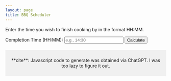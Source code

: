 ```yaml
---
layout: page
title: BBQ Scheduler
---
```


Enter the time you wish to finish cooking by in the format HH:MM.

<form id="timeForm">
    <label for="completionTime">Completion Time (HH:MM):</label>
    <input type="text" id="completionTime" name="completionTime" placeholder="e.g., 14:30" required>
    <button type="button" onclick="calculateIntervals()">Calculate</button>
</form>

<div id="time-intervals"></div>

<script>
function calculateIntervals() {
    let completionTime = document.getElementById("completionTime").value;
    
    // Regular expression to validate the time format (HH:MM)
    const timeFormat = /^([01]?[0-9]|2[0-3]):[0-5][0-9]$/;
    
    if (timeFormat.test(completionTime)) {
        displayIntervals(completionTime);
    } else {
        alert("Invalid time format. Please enter a valid time in HH:MM format.");
    }
}

function displayIntervals(endTime) {
    let firstRound = true;

    const intervals = [
        { label: "Prep Meat", minutes: 30 },
        { label: "Clean BBQ", minutes: 30 },
        { label: "Prep Chimney", minutes: 5 },
        { label: "Start Chimney", minutes: 15 },
        { label: "Cook", minutes: 30 },
        { label: "Rest", minutes: 20 },
        { label: "Reheat Fire for Sear", minutes: 20 },
        { label: "Sear", minutes: 20 },
        { label: "Final Rest", minutes: 15 },
        { label: "Finish Cooking", minutes: 0 },
    ];

    let totalMinutes = intervals.reduce((sum, interval) => sum + interval.minutes, 0);
    const endTimeParts = endTime.split(":");
    let endDate = new Date();
    endDate.setHours(parseInt(endTimeParts[0]));
    endDate.setMinutes(parseInt(endTimeParts[1]));

    let htmlContent = `<p>Completion time: ${endTime}</p><table><tr><th>Description</th><th>Interval</th><th>Time</th></tr>`;
    
    intervals.forEach(interval => {
        let intervalTime = new Date(endDate.getTime() - totalMinutes * 60000);
        let hours = intervalTime.getHours().toString().padStart(2, '0');
        let minutes = intervalTime.getMinutes().toString().padStart(2, '0');
        
        htmlContent += `<tr><td>${interval.label}</td><td>${interval.minutes}</td><td>${hours}:${minutes}</td></tr>`;
        totalMinutes = totalMinutes - interval.minutes
    });

    htmlContent += "</table>";
    document.getElementById("time-intervals").innerHTML = htmlContent;
}
</script>
  

<footer style="margin-top: 20px; padding: 10px; background-color: #f0f0f0; text-align: center;">
    <p>**cite**: Javascript code to generate was obtained via ChatGPT. I was too lazy to figure it out.</p>
</footer>